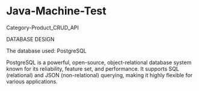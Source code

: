 # Java-Machine-Test
Category-Product_CRUD_API

DATABASE DESIGN

The database used: PostgreSQL

PostgreSQL is a powerful, open-source, object-relational database system known for its reliability, feature set, and performance. It supports SQL (relational) and JSON (non-relational) querying, making it highly flexible for various applications.



